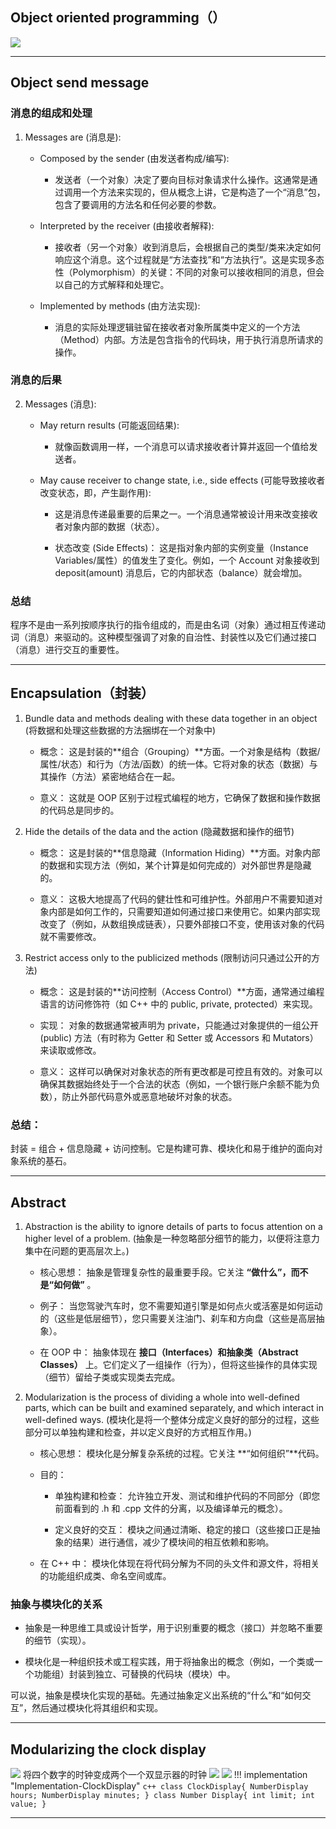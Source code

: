 ## Object oriented programming（）
![](附件/Pasted%20image%2020251016230656.png)

---

## Object send message
### 消息的组成和处理
1. Messages are (消息是):

    - Composed by the sender (由发送者构成/编写):
        
        - 发送者（一个对象）决定了要向目标对象请求什么操作。这通常是通过调用一个方法来实现的，但从概念上讲，它是构造了一个“消息”包，包含了要调用的方法名和任何必要的参数。
        
    - Interpreted by the receiver (由接收者解释):
        
        - 接收者（另一个对象）收到消息后，会根据自己的类型/类来决定如何响应这个消息。这个过程就是“方法查找”和“方法执行”。这是实现多态性（Polymorphism）的关键：不同的对象可以接收相同的消息，但会以自己的方式解释和处理它。
        
    - Implemented by methods (由方法实现):
        
        - 消息的实际处理逻辑驻留在接收者对象所属类中定义的一个方法（Method）内部。方法是包含指令的代码块，用于执行消息所请求的操作。

### 消息的后果
2. Messages (消息):

    - May return results (可能返回结果):

        - 就像函数调用一样，一个消息可以请求接收者计算并返回一个值给发送者。

    - May cause receiver to change state, i.e., side effects (可能导致接收者改变状态，即，产生副作用):

        - 这是消息传递最重要的后果之一。一个消息通常被设计用来改变接收者对象内部的数据（状态）。

        - 状态改变 (Side Effects)： 这是指对象内部的实例变量（Instance Variables/属性）的值发生了变化。例如，一个 Account 对象接收到 deposit(amount) 消息后，它的内部状态（balance）就会增加。

### 总结
程序不是由一系列按顺序执行的指令组成的，而是由名词（对象）通过相互传递动词（消息）来驱动的。这种模型强调了对象的自治性、封装性以及它们通过接口（消息）进行交互的重要性。

---

## Encapsulation（封装）
1. Bundle data and methods dealing with these data together in an object (将数据和处理这些数据的方法捆绑在一个对象中)

    - 概念： 这是封装的**组合（Grouping）**方面。一个对象是结构（数据/属性/状态）和行为（方法/函数）的统一体。它将对象的状态（数据）与其操作（方法）紧密地结合在一起。

    - 意义： 这就是 OOP 区别于过程式编程的地方，它确保了数据和操作数据的代码总是同步的。

2. Hide the details of the data and the action (隐藏数据和操作的细节)

    - 概念： 这是封装的**信息隐藏（Information Hiding）**方面。对象内部的数据和实现方法（例如，某个计算是如何完成的）对外部世界是隐藏的。

    - 意义： 这极大地提高了代码的健壮性和可维护性。外部用户不需要知道对象内部是如何工作的，只需要知道如何通过接口来使用它。如果内部实现改变了（例如，从数组换成链表），只要外部接口不变，使用该对象的代码就不需要修改。

3. Restrict access only to the publicized methods (限制访问只通过公开的方法)

    - 概念： 这是封装的**访问控制（Access Control）**方面，通常通过编程语言的访问修饰符（如 C++ 中的 public, private, protected）来实现。

    - 实现： 对象的数据通常被声明为 private，只能通过对象提供的一组公开 (public) 方法（有时称为 Getter 和 Setter 或 Accessors 和 Mutators）来读取或修改。

    - 意义： 这样可以确保对对象状态的所有更改都是可控且有效的。对象可以确保其数据始终处于一个合法的状态（例如，一个银行账户余额不能为负数），防止外部代码意外或恶意地破坏对象的状态。

### 总结：
封装 = 组合 + 信息隐藏 + 访问控制。它是构建可靠、模块化和易于维护的面向对象系统的基石。

---

## Abstract
1. Abstraction is the ability to ignore details of parts to focus attention on a higher level of a problem. (抽象是一种忽略部分细节的能力，以便将注意力集中在问题的更高层次上。)

    - 核心思想： 抽象是管理复杂性的最重要手段。它关注 **“做什么”，而不是“如何做”** 。

    - 例子： 当您驾驶汽车时，您不需要知道引擎是如何点火或活塞是如何运动的（这些是低层细节），您只需要关注油门、刹车和方向盘（这些是高层抽象）。

    - 在 OOP 中： 抽象体现在 **接口（Interfaces）和抽象类（Abstract Classes）** 上。它们定义了一组操作（行为），但将这些操作的具体实现（细节）留给子类或实现类去完成。

2. Modularization is the process of dividing a whole into well-defined parts, which can be built and examined separately, and which interact in well-defined ways. (模块化是将一个整体分成定义良好的部分的过程，这些部分可以单独构建和检查，并以定义良好的方式相互作用。)

    - 核心思想： 模块化是分解复杂系统的过程。它关注 **“如何组织”**代码。

    - 目的：
        - 单独构建和检查： 允许独立开发、测试和维护代码的不同部分（即您前面看到的 .h 和 .cpp 文件的分离，以及编译单元的概念）。

        - 定义良好的交互： 模块之间通过清晰、稳定的接口（这些接口正是抽象的结果）进行通信，减少了模块间的相互依赖和影响。

    - 在 C++ 中： 模块化体现在将代码分解为不同的头文件和源文件，将相关的功能组织成类、命名空间或库。

### 抽象与模块化的关系

- 抽象是一种思维工具或设计哲学，用于识别重要的概念（接口）并忽略不重要的细节（实现）。

- 模块化是一种组织技术或工程实践，用于将抽象出的概念（例如，一个类或一个功能组）封装到独立、可替换的代码块（模块）中。

可以说，抽象是模块化实现的基础。先通过抽象定义出系统的“什么”和“如何交互”，然后通过模块化将其组织和实现。

---
## Modularizing the clock display
![](附件/Pasted%20image%2020251021134320.png)
将四个数字的时钟变成两个一个双显示器的时钟
![](附件/Pasted%20image%2020251021134345.png)
![](附件/Pasted%20image%2020251021134410.png)
!!! implementation "Implementation-ClockDisplay"
    ```c++
        class ClockDisplay{
            NumberDisplay hours;
            NumberDisplay minutes;
        }
        class Number Display{
            int limit;
            int value;
        }
    ```
    
---
